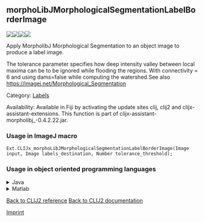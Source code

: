 ## morphoLibJMorphologicalSegmentationLabelBorderImage
<img src="images/mini_empty_logo.png"/><img src="images/mini_empty_logo.png"/><img src="images/mini_clijx_logo.png"/><img src="images/mini_empty_logo.png"/>

Apply MorpholibJ Morphological Segmentation to an object image to produce a label image. 

The tolerance parameter specifies how deep intensity valley between local maxima can be to be ignored while flooding the regions.
With connectivity = 6 and using dams=false while computing the watershed.See also https://imagej.net/Morphological_Segmentation

Category: [Labels](https://clij.github.io/clij2-docs/reference__label)

Availability: Available in Fiji by activating the update sites clij, clij2 and clijx-assistant-extensions.
This function is part of clijx-assistant-morpholibj_-0.4.2.22.jar.

### Usage in ImageJ macro
```
Ext.CLIJx_morphoLibJMorphologicalSegmentationLabelBorderImage(Image input, Image labels_destination, Number tolerance_threshold);
```


### Usage in object oriented programming languages



<details>

<summary>
Java
</summary>
<pre class="highlight">// init CLIJ and GPU
import net.haesleinhuepf.clijx.CLIJx;
import net.haesleinhuepf.clij.clearcl.ClearCLBuffer;
CLIJx clijx = CLIJx.getInstance();

// get input parameters
ClearCLBuffer input = clijx.push(inputImagePlus);
labels_destination = clijx.create(input);
float tolerance_threshold = 1.0;
</pre>

<pre class="highlight">
// Execute operation on GPU
clijx.morphoLibJMorphologicalSegmentationLabelBorderImage(input, labels_destination, tolerance_threshold);
</pre>

<pre class="highlight">
// show result
labels_destinationImagePlus = clijx.pull(labels_destination);
labels_destinationImagePlus.show();

// cleanup memory on GPU
clijx.release(input);
clijx.release(labels_destination);
</pre>

</details>



<details>

<summary>
Matlab
</summary>
<pre class="highlight">% init CLIJ and GPU
clijx = init_clatlabx();

% get input parameters
input = clijx.pushMat(input_matrix);
labels_destination = clijx.create(input);
tolerance_threshold = 1.0;
</pre>

<pre class="highlight">
% Execute operation on GPU
clijx.morphoLibJMorphologicalSegmentationLabelBorderImage(input, labels_destination, tolerance_threshold);
</pre>

<pre class="highlight">
% show result
labels_destination = clijx.pullMat(labels_destination)

% cleanup memory on GPU
clijx.release(input);
clijx.release(labels_destination);
</pre>

</details>



[Back to CLIJ2 reference](https://clij.github.io/clij2-docs/reference)
[Back to CLIJ2 documentation](https://clij.github.io/clij2-docs)

[Imprint](https://clij.github.io/imprint)
